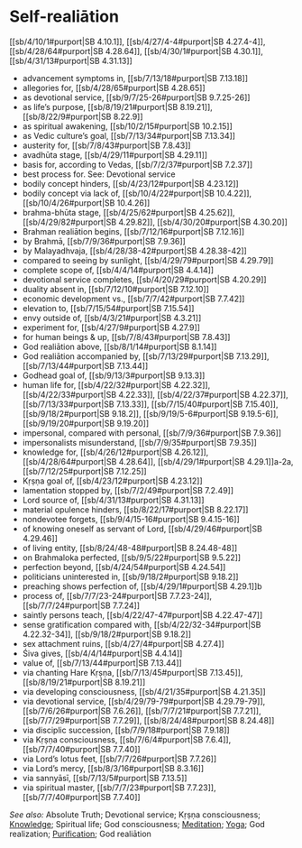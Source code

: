 # Self-realiātion

[[sb/4/10/1#purport|SB 4.10.1]], [[sb/4/27/4-4#purport|SB 4.27.4-4]], [[sb/4/28/64#purport|SB 4.28.64]], [[sb/4/30/1#purport|SB 4.30.1]], [[sb/4/31/13#purport|SB 4.31.13]]

* advancement symptoms in, [[sb/7/13/18#purport|SB 7.13.18]]
* allegories for, [[sb/4/28/65#purport|SB 4.28.65]]
* as devotional service, [[sb/9/7/25-26#purport|SB 9.7.25-26]]
* as life’s purpose, [[sb/8/19/21#purport|SB 8.19.21]], [[sb/8/22/9#purport|SB 8.22.9]]
* as spiritual awakening, [[sb/10/2/15#purport|SB 10.2.15]]
* as Vedic culture’s goal, [[sb/7/13/34#purport|SB 7.13.34]]
* austerity for, [[sb/7/8/43#purport|SB 7.8.43]]
* avadhūta stage, [[sb/4/29/11#purport|SB 4.29.11]]
* basis for, according to Vedas, [[sb/7/2/37#purport|SB 7.2.37]]
* best process for. See: Devotional service
* bodily concept hinders, [[sb/4/23/12#purport|SB 4.23.12]]
* bodily concept via lack of, [[sb/10/4/22#purport|SB 10.4.22]], [[sb/10/4/26#purport|SB 10.4.26]]
* brahma-bhūta stage, [[sb/4/25/62#purport|SB 4.25.62]], [[sb/4/29/82#purport|SB 4.29.82]], [[sb/4/30/20#purport|SB 4.30.20]]
* Brahman realiātion begins, [[sb/7/12/16#purport|SB 7.12.16]]
* by Brahmā, [[sb/7/9/36#purport|SB 7.9.36]]
* by Malayadhvaja, [[sb/4/28/38-42#purport|SB 4.28.38-42]]
* compared to seeing by sunlight, [[sb/4/29/79#purport|SB 4.29.79]]
* complete scope of, [[sb/4/4/14#purport|SB 4.4.14]]
* devotional service completes, [[sb/4/20/29#purport|SB 4.20.29]]
* duality absent in, [[sb/7/12/10#purport|SB 7.12.10]]
* economic development vs., [[sb/7/7/42#purport|SB 7.7.42]]
* elevation to, [[sb/7/15/54#purport|SB 7.15.54]]
* envy outside of, [[sb/4/3/21#purport|SB 4.3.21]]
* experiment for, [[sb/4/27/9#purport|SB 4.27.9]]
* for human beings & up, [[sb/7/8/43#purport|SB 7.8.43]]
* God realiātion above, [[sb/8/1/14#purport|SB 8.1.14]]
* God realiātion accompanied by, [[sb/7/13/29#purport|SB 7.13.29]], [[sb/7/13/44#purport|SB 7.13.44]]
* Godhead goal of, [[sb/9/13/3#purport|SB 9.13.3]]
* human life for, [[sb/4/22/32#purport|SB 4.22.32]], [[sb/4/22/33#purport|SB 4.22.33]], [[sb/4/22/37#purport|SB 4.22.37]], [[sb/7/13/33#purport|SB 7.13.33]], [[sb/7/15/40#purport|SB 7.15.40]], [[sb/9/18/2#purport|SB 9.18.2]], [[sb/9/19/5-6#purport|SB 9.19.5-6]], [[sb/9/19/20#purport|SB 9.19.20]]
* impersonal, compared with personal, [[sb/7/9/36#purport|SB 7.9.36]]
* impersonalists misunderstand, [[sb/7/9/35#purport|SB 7.9.35]]
* knowledge for, [[sb/4/26/12#purport|SB 4.26.12]], [[sb/4/28/64#purport|SB 4.28.64]], [[sb/4/29/1#purport|SB 4.29.1]]a-2a, [[sb/7/12/25#purport|SB 7.12.25]]
* Kṛṣṇa goal of, [[sb/4/23/12#purport|SB 4.23.12]]
* lamentation stopped by, [[sb/7/2/49#purport|SB 7.2.49]]
* Lord source of, [[sb/4/31/13#purport|SB 4.31.13]]
* material opulence hinders, [[sb/8/22/17#purport|SB 8.22.17]]
* nondevotee forgets, [[sb/9/4/15-16#purport|SB 9.4.15-16]]
* of knowing oneself as servant of Lord, [[sb/4/29/46#purport|SB 4.29.46]]
* of living entity, [[sb/8/24/48-48#purport|SB 8.24.48-48]]
* on Brahmaloka perfected, [[sb/9/5/22#purport|SB 9.5.22]]
* perfection beyond, [[sb/4/24/54#purport|SB 4.24.54]]
* politicians uninterested in, [[sb/9/18/2#purport|SB 9.18.2]]
* preaching shows perfection of, [[sb/4/29/1#purport|SB 4.29.1]]b
* process of, [[sb/7/7/23-24#purport|SB 7.7.23-24]], [[sb/7/7/24#purport|SB 7.7.24]]
* saintly persons teach, [[sb/4/22/47-47#purport|SB 4.22.47-47]]
* sense gratification compared with, [[sb/4/22/32-34#purport|SB 4.22.32-34]], [[sb/9/18/2#purport|SB 9.18.2]]
* sex attachment ruins, [[sb/4/27/4#purport|SB 4.27.4]]
* Śiva gives, [[sb/4/4/14#purport|SB 4.4.14]]
* value of, [[sb/7/13/44#purport|SB 7.13.44]]
* via chanting Hare Kṛṣṇa, [[sb/7/13/45#purport|SB 7.13.45]], [[sb/8/19/21#purport|SB 8.19.21]]
* via developing consciousness, [[sb/4/21/35#purport|SB 4.21.35]]
* via devotional service, [[sb/4/29/79-79#purport|SB 4.29.79-79]], [[sb/7/6/26#purport|SB 7.6.26]], [[sb/7/7/21#purport|SB 7.7.21]], [[sb/7/7/29#purport|SB 7.7.29]], [[sb/8/24/48#purport|SB 8.24.48]]
* via disciplic succession, [[sb/7/9/18#purport|SB 7.9.18]]
* via Kṛṣṇa consciousness, [[sb/7/6/4#purport|SB 7.6.4]], [[sb/7/7/40#purport|SB 7.7.40]]
* via Lord’s lotus feet, [[sb/7/7/26#purport|SB 7.7.26]]
* via Lord’s mercy, [[sb/8/3/16#purport|SB 8.3.16]]
* via sannyāsī, [[sb/7/13/5#purport|SB 7.13.5]]
* via spiritual master, [[sb/7/7/23#purport|SB 7.7.23]], [[sb/7/7/40#purport|SB 7.7.40]]

*See also:* Absolute Truth; Devotional service; Kṛṣṇa consciousness; [Knowledge](entries/knowledge.md); Spiritual life; God consciousness; [Meditation](entries/meditation.md); [Yoga](entries/yoga.md); God realization; [Purification](entries/purification.md); God realiātion
